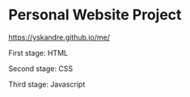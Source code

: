 # Personal Website Project
https://yskandre.github.io/me/

First stage: HTML

Second stage: CSS

Third stage: Javascript
